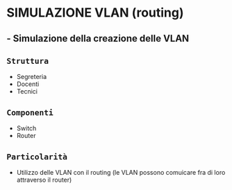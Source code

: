 # SIMULAZIONE VLAN (routing)
## - Simulazione della creazione delle VLAN
## `Struttura`
- Segreteria
- Docenti
- Tecnici
## `Componenti`
- Switch
- Router
## `Particolarità`
- Utilizzo delle VLAN con il routing (le VLAN possono comuicare fra di loro attraverso il router)
